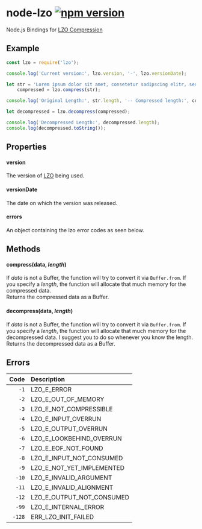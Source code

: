 # node-lzo [![npm version](https://badge.fury.io/js/lzo.svg)](https://badge.fury.io/js/lzo)
Node.js Bindings for [LZO Compression](http://www.oberhumer.com/opensource/lzo/)

## Example
```javascript
const lzo = require('lzo');

console.log('Current version:', lzo.version, '-', lzo.versionDate);

let str = 'Lorem ipsum dolor sit amet, consetetur sadipscing elitr, sed diam',
    compressed = lzo.compress(str);

console.log('Original Length:', str.length, '-- Compressed length:', compressed.length);

let decompressed = lzo.decompress(compressed);

console.log('Decompressed Length:', decompressed.length);
console.log(decompressed.toString());
```

## Properties
#### version
The version of [LZO](http://www.oberhumer.com/opensource/lzo/) being used.

#### versionDate
The date on which the version was released.

#### errors
An object containing the lzo error codes as seen below.


## Methods
#### compress(data, *length*)
If *data* is not a Buffer, the function will try to convert it via `Buffer.from`.
If you specify a *length*, the function will allocate that much memory for the compressed data.  
Returns the compressed data as a Buffer.

#### decompress(data, *length*)
If *data* is not a Buffer, the function will try to convert it via `Buffer.from`.
If you specify a *length*, the function will allocate that much memory for the decompressed data. I suggest you to do so whenever you know the length.  
Returns the decompressed data as a Buffer.

## Errors
Code | Description
-------------: | :------------- 
`-1` | LZO\_E\_ERROR
`-2` | LZO\_E\_OUT\_OF\_MEMORY
`-3` | LZO\_E\_NOT\_COMPRESSIBLE
`-4` | LZO\_E\_INPUT\_OVERRUN
`-5` | LZO\_E\_OUTPUT\_OVERRUN
`-6` | LZO\_E\_LOOKBEHIND_OVERRUN
`-7` | LZO\_E\_EOF\_NOT\_FOUND
`-8` | LZO\_E\_INPUT\_NOT\_CONSUMED
`-9` | LZO\_E\_NOT\_YET\_IMPLEMENTED
`-10` | LZO\_E\_INVALID\_ARGUMENT
`-11` | LZO\_E\_INVALID\_ALIGNMENT
`-12` | LZO\_E\_OUTPUT\_NOT\_CONSUMED
`-99` | LZO\_E\_INTERNAL\_ERROR
`-128` | ERR\_LZO\_INIT\_FAILED
